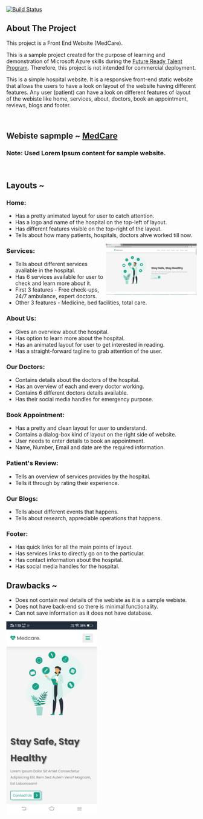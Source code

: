 [![Build Status](https://github.com/amanb12/hospitalAppointmentControl/actions/workflows/master_hospital-appointment-control-system.yml/badge.svg?branch=master)](https://github.com/amanb12/hospitalAppointmentControl/actions/workflows/master_hospital-appointment-control-system.yml)
<br />

## About The Project

<div>
  <p>
    This project is a Front End Website (MedCare).
  </p>
</div>

This is a sample project created for the purpose of learning and demonstration of Microsoft Azure skills during the
<a href="https://futurereadytalent.in/" target="_blank">Future Ready Talent Program</a>.
Therefore, this project is not intended for commercial deployment.

This is a simple hospital website. It is a responsive front-end static website that allows the users to have a look on layout of the website having different features.
Any user (patient) can have a look on different features of layout of the webiste like home, services, about, doctors, book an appointment, reviews, blogs and footer.

<br />

## Webiste sapmple ~ <a href="https://nice-plant-085155400.azurestaticapps.net/" target="_blank">MedCare</a>

### Note: Used Lorem Ipsum content for sample website.

<br /> 

## Layouts ~

### Home:

- Has a pretty animated layout for user to catch attention.
- Has a logo and name of the hospital on the top-left of layout.
- Has different features visible on the top-right of the layout.
- Tells about how many patients, hospitals, doctors ahve worked till now.

<div>
  <a href="https://github.com/sansjha4900/web-for-azure/blob/c103e408200570e8492d6d2597f878310aa4d081/Screenshot%20(337).png">
    <img align="right" width="240px"  src="https://github.com/sansjha4900/web-for-azure/blob/c103e408200570e8492d6d2597f878310aa4d081/Screenshot%20(337).png">
  </a>
</div>

### Services:

- Tells about different services available in the hospital.
- Has 6 services available for user to check and learn more about it.
- First 3 features - Free check-ups, 24/7 ambulance, expert doctors.
- Other 3 features - Medicine, bed facilities, total care.

### About Us:

- Gives an overview about the hospital.
- Has option to learn more about the hospital.
- Has an animated layout for user to get interested in reading.
- Has a straight-forward tagline to grab attention of the user.

### Our Doctors:

- Contains details about the doctors of the hospital.
- Has an overview of each and every doctor working.
- Contains 6 different doctors details available.
- Has their social media handles for emergency purpose.

### Book Appointment:

- Has a pretty and clean layout for user to understand.
- Contains a dialog-box kind of layout on the right side of website.
- User needs to enter details to book an appointment.
- Name, Number, Email and date are the required information.

### Patient's Review:

- Tells an overview of services provides by the hospital.
- Tells it through by rating their experience.

### Our Blogs:

- Tells about different events that happens.
- Tells about research, appreciable operations that happens.

### Footer:

- Has quick links for all the main points of layout.
- Has services links to directly go on to the particular.
- Has contact information about the hospital.
- Has social media handles for the hospital.

## Drawbacks ~

- Does not contain real details of the webiste as it is a sample webiste.
- Does not have back-end so there is minimal functionality.
- Can not save information as it does not have database.

<div>
  <a href="https://github.com/sansjha4900/web-for-azure/blob/c103e408200570e8492d6d2597f878310aa4d081/Screenshot%20(338).jpg">
    <img align="left" width="240px"  src="https://github.com/sansjha4900/web-for-azure/blob/c103e408200570e8492d6d2597f878310aa4d081/Screenshot%20(338).jpg">
  </a>
</div>
